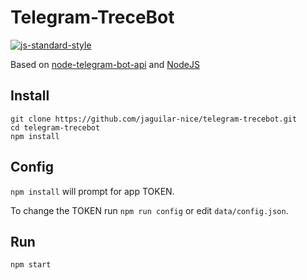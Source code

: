 # Telegram-TreceBot
[![js-standard-style](https://img.shields.io/badge/code%20style-standard-brightgreen.svg)](http://standardjs.com)

Based on [node-telegram-bot-api](https://github.com/yagop/node-telegram-bot-api) and [NodeJS](https://nodejs.org)

## Install
```
git clone https://github.com/jaguilar-nice/telegram-trecebot.git
cd telegram-trecebot
npm install
```

## Config
`npm install` will prompt for app TOKEN.

To change the TOKEN run `npm run config` or edit `data/config.json`.

## Run
```
npm start
```
<!--stackedit_data:
eyJoaXN0b3J5IjpbMTkwMTg3NTc5NV19
-->